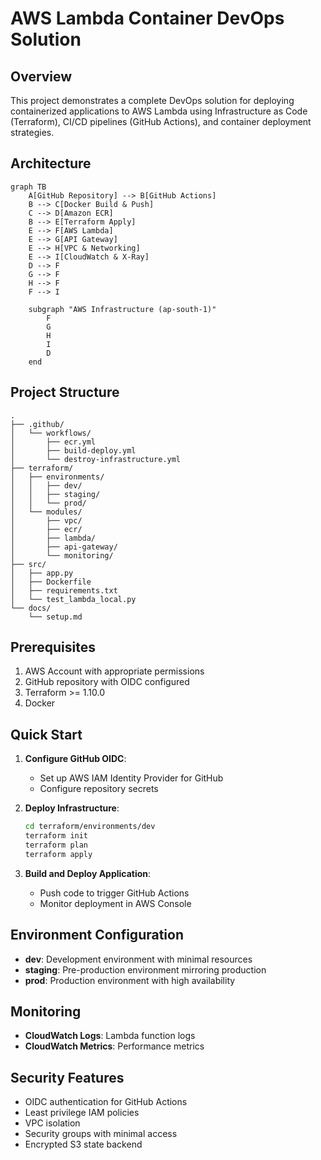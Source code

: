 # AWS Lambda Container DevOps Solution

## Overview

This project demonstrates a complete DevOps solution for deploying containerized applications to AWS Lambda using Infrastructure as Code (Terraform), CI/CD pipelines (GitHub Actions), and container deployment strategies.

## Architecture

```mermaid
graph TB
    A[GitHub Repository] --> B[GitHub Actions]
    B --> C[Docker Build & Push]
    C --> D[Amazon ECR]
    B --> E[Terraform Apply]
    E --> F[AWS Lambda]
    E --> G[API Gateway]
    E --> H[VPC & Networking]
    E --> I[CloudWatch & X-Ray]
    D --> F
    G --> F
    H --> F
    F --> I
    
    subgraph "AWS Infrastructure (ap-south-1)"
        F
        G
        H
        I
        D
    end
```

## Project Structure

```
.
├── .github/
│   └── workflows/
│       ├── ecr.yml
│       ├── build-deploy.yml
│       └── destroy-infrastructure.yml
├── terraform/
│   ├── environments/
│   │   ├── dev/
│   │   ├── staging/
│   │   └── prod/
│   └── modules/
│       ├── vpc/
│       ├── ecr/
│       ├── lambda/
│       ├── api-gateway/
│       └── monitoring/
├── src/
│   ├── app.py
│   ├── Dockerfile
│   ├── requirements.txt
│   └── test_lambda_local.py
└── docs/
    └── setup.md
```

## Prerequisites

1. AWS Account with appropriate permissions
2. GitHub repository with OIDC configured
3. Terraform >= 1.10.0
4. Docker

## Quick Start

1. **Configure GitHub OIDC**:
   - Set up AWS IAM Identity Provider for GitHub
   - Configure repository secrets

2. **Deploy Infrastructure**:
   ```bash
   cd terraform/environments/dev
   terraform init
   terraform plan
   terraform apply
   ```

3. **Build and Deploy Application**:
   - Push code to trigger GitHub Actions
   - Monitor deployment in AWS Console

## Environment Configuration

- **dev**: Development environment with minimal resources
- **staging**: Pre-production environment mirroring production
- **prod**: Production environment with high availability

## Monitoring

- **CloudWatch Logs**: Lambda function logs
- **CloudWatch Metrics**: Performance metrics

## Security Features

- OIDC authentication for GitHub Actions
- Least privilege IAM policies
- VPC isolation
- Security groups with minimal access
- Encrypted S3 state backend
